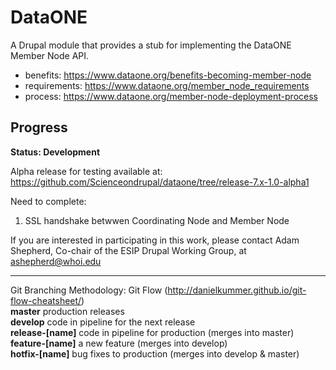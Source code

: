 # DataONE
A Drupal module that provides a stub for implementing the DataONE Member Node API.

- benefits: https://www.dataone.org/benefits-becoming-member-node  
- requirements: https://www.dataone.org/member_node_requirements  
- process: https://www.dataone.org/member-node-deployment-process   

## Progress

**Status: Development**

Alpha release for testing available at: https://github.com/Scienceondrupal/dataone/tree/release-7.x-1.0-alpha1

Need to complete:

1. SSL handshake betwwen Coordinating Node and Member Node

If you are interested in participating in this work, please contact Adam Shepherd, Co-chair of the ESIP Drupal Working Group, at ashepherd@whoi.edu

---

Git Branching Methodology: Git Flow (http://danielkummer.github.io/git-flow-cheatsheet/)  
**master**           production releases  
**develop**          code in pipeline for the next release  
**release-[name]**   code in pipeline for production (merges into master)  
**feature-[name]**   a new feature (merges into develop)  
**hotfix-[name]**    bug fixes to production (merges into develop & master)  


